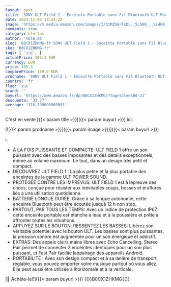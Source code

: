 ```yaml
---
layout: post
title: 'SONY ULT Field 1 - Enceinte Portable sans Fil Bluetooth ULT Power Sound  Basses Profondes  IP67  étanche à l eau/poussière et antichocs  Batterie 12h  Prise d appel  extérieur  Voyage - Orange'
date: 2024-11-05 13:54:22
image: 'https://m.media-amazon.com/images/I/31MZSArlxDL._SL500_._SL400_.jpg'
comments: true
category: ofertas
author: 'tole.es'
slug: 'B0CX1ZHKMG-fr SONY ULT Field 1 - Enceinte Portable sans Fil Bluetooth...'
sku: 'B0CX1ZHKMG-fr'
tags: [ '🇫🇷', ]
actualPrice: 105.3 EUR
currency: EUR
price: 105.3
comparePrice: 159.0 EUR
prodname: 'SONY ULT Field 1 - Enceinte Portable sans Fil Bluetooth ULT Power Sound  Basses Profondes  IP67  étanche à l eau/poussière et antichocs  Batterie 12h  Prise d appel  extérieur  Voyage - Orange'
country: 'fr'
flag: '🇫🇷'
brand: ''
buyurl: 'https://www.amazon.fr/dp/B0CX1ZHKMG/?tag=tolees0d-21'
descuento: '33.77'
average: '118.799090909091'
---
```


C'est en vente [{{< param title >}}]({{< param buyurl >}}) ici:

[![{{< param prodname >}}]({{< param image >}})]({{< param buyurl >}})

ℹ️:

- À LA FOIS PUISSANTE ET COMPACTE: ULT FIELD 1 offre un son puissant avec des basses imposantes et des détails exceptionnels, même au volume maximum. Le tout, dans un design très petit et compact.
- DÉCOUVREZ ULT FIELD 1 : La plus petite et la plus portable des enceintes de la gamme ULT POWER SOUND.
- PROTÉGÉE CONTRE LES IMPRÉVUS: ULT FIELD 1 est à lépreuve des chocs, conçue pour résister aux inévitables coups, bosses et éraflures liés à une utilisation quotidienne.
- BATTERIE LONGUE DURÉE: Grâce à sa longue autonomie, cette enceinte Bluetooth peut être écoutée jusquà 12 h non stop.
- PARTOUT, PAR TOUS LES TEMPS: Avec un indice de protection IP67, cette enceinte portable est étanche à leau et à la poussière et prête à affronter toutes les situations.
- APPUYEZ SUR LE BOUTON. RESSENTEZ LES BASSES: Libérez son véritable potentiel avec le bouton ULT. Les basses sont plus puissantes, la pression sonore est augmentée pour un son énergique et addictif.
- EXTRAS: Des appels clairs mains libres avec Echo Cancelling, Stereo Pair permet de connecter 2 enceintes identiques pour un son plus puissant, et Fast Pair facilite lappairage des appareils Android.
- PORTABILITÉ : Avec son design compact et à sa lanière de transport réglable, vous pouvez emporter votre musique partout où vous allez. Elle peut aussi être utilisée à lhorizontale et à la verticale.

[🛒 Achète-le!!]({{< param buyurl >}})
{{<world>}}B0CX1ZHKMG{{</world>}}
